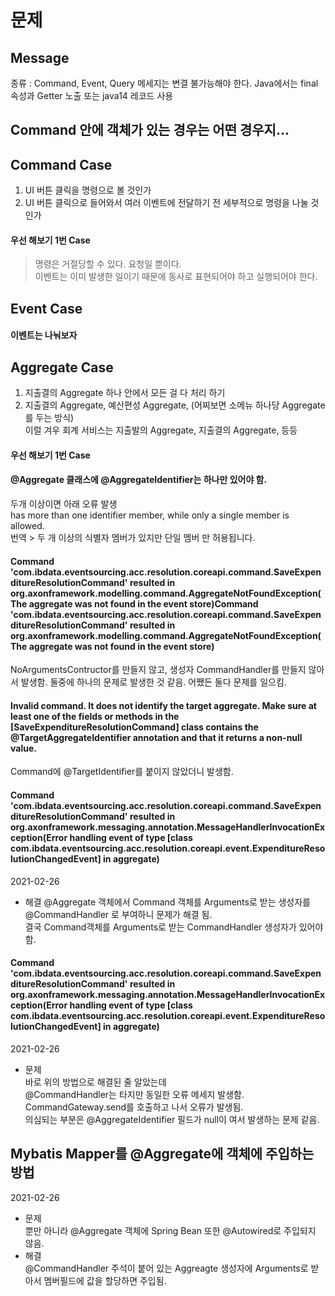 # 문제

## Message
종류 : Command, Event, Query
메세지는 변결 불가능해야 한다.
Java에서는 final 속성과 Getter 노출 또는 java14 레코드 사용


## Command 안에 객체가 있는 경우는 어떤 경우지...




## Command Case
1. UI 버튼 클릭을 명령으로 볼 것인가
2. UI 버튼 클릭으로 들어와서 여러 이벤트에 전달하기 전 세부적으로 명령을 나눌 것 인가

#### 우선 해보기 1번 Case

> 명령은 거절당할 수 있다. 요청일 뿐이다.  
> 이벤트는 이미 발생한 일이기 때문에 동사로 표현되어야 하고 실행되어야 한다.


## Event Case
#### 이벤트는 나눠보자




## Aggregate Case
1. 지출결의 Aggregate 하나 안에서 모든 걸 다 처리 하기
2. 지출결의 Aggregate, 예산편성 Aggregate, (어찌보면 소메뉴 하나당 Aggregate를 두는 방식)  
이럴 겨우 회계 서비스는 지출발의 Aggregate, 지출결의 Aggregate, 등등
   
#### 우선 해보기 1번 Case



#### @Aggregate 클래스에 @AggregateIdentifier는 하나만 있어야 함.
두개 이상이면 아래 오류 발생  
has more than one identifier member, while only a single member is allowed.  
번역 > 두 개 이상의 식별자 멤버가 있지만 단일 멤버 만 허용됩니다.



#### Command 'com.ibdata.eventsourcing.acc.resolution.coreapi.command.SaveExpenditureResolutionCommand' resulted in org.axonframework.modelling.command.AggregateNotFoundException(The aggregate was not found in the event store)Command 'com.ibdata.eventsourcing.acc.resolution.coreapi.command.SaveExpenditureResolutionCommand' resulted in org.axonframework.modelling.command.AggregateNotFoundException(The aggregate was not found in the event store)
NoArgumentsContructor를 만들지 않고, 생성자 CommandHandler를 만들지 않아서 발생함.
둘중에 하나의 문제로 발생한 것 같음. 어쨌든 둘다 문제를 일으킴.

#### Invalid command. It does not identify the target aggregate. Make sure at least one of the fields or methods in the [SaveExpenditureResolutionCommand] class contains the @TargetAggregateIdentifier annotation and that it returns a non-null value.
Command에 @TargetIdentifier를 붙이지 않았더니 발생함.


#### Command 'com.ibdata.eventsourcing.acc.resolution.coreapi.command.SaveExpenditureResolutionCommand' resulted in org.axonframework.messaging.annotation.MessageHandlerInvocationException(Error handling event of type [class com.ibdata.eventsourcing.acc.resolution.coreapi.event.ExpenditureResolutionChangedEvent] in aggregate)
2021-02-26
- 해결
@Aggregate 객체에서 Command 객체를 Arguments로 받는 생성자를 @CommandHandler 로 부여하니 문제가 해결 됨.  
결국 Command객체를 Arguments로 받는 CommandHandler 생성자가 있어야 함.  


#### Command 'com.ibdata.eventsourcing.acc.resolution.coreapi.command.SaveExpenditureResolutionCommand' resulted in org.axonframework.messaging.annotation.MessageHandlerInvocationException(Error handling event of type [class com.ibdata.eventsourcing.acc.resolution.coreapi.event.ExpenditureResolutionChangedEvent] in aggregate)
2021-02-26  
- 문제  
바로 위의 방법으로 해결된 줄 알았는데  
@CommandHandler는 타지만 동일한 오류 메세지 발생함.  
CommandGateway.send를 호출하고 나서 오류가 발생됨.  
의심되는 부분은 @AggregateIdentifier 필드가 null이 여서 발생하는 문제 같음.
  
## Mybatis Mapper를 @Aggregate에 객체에 주입하는 방법
2021-02-26
- 문제  
뿐만 아니라 @Aggregate 객체에 Spring Bean 또한 @Autowired로 주입되지 않음.
- 해결  
@CommandHandler 주석이 붙어 있는 Aggreagte 생성자에 Arguments로 받아서 멤버필드에 값을 할당하면 주입됨.